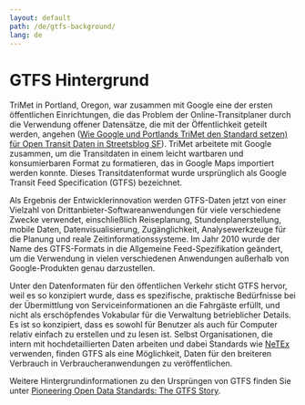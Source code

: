 ```yaml
---
layout: default
path: /de/gtfs-background/
lang: de
---
```

# GTFS Hintergrund

TriMet in Portland, Oregon, war zusammen mit Google eine der ersten öffentlichen Einrichtungen, die das Problem der Online-Transitplaner durch die Verwendung offener Datensätze, die mit der Öffentlichkeit geteilt werden, angehen ([Wie Google und Portlands TriMet den Standard setzen) für Open Transit Daten in Streetsblog SF](http://sf.streetsblog.org/2010/01/05/how-google-and-portlands-trimet-set-the-standard-for-open-transit-data/)). TriMet arbeitete mit Google zusammen, um die Transitdaten in einem leicht wartbaren und konsumierbaren Format zu formatieren, das in Google Maps importiert werden konnte.  Dieses Transitdatenformat wurde ursprünglich als Google Transit Feed Specification (GTFS) bezeichnet.

Als Ergebnis der Entwicklerinnovation werden GTFS-Daten jetzt von einer Vielzahl von Drittanbieter-Softwareanwendungen für viele verschiedene Zwecke verwendet, einschließlich Reiseplanung, Stundenplanerstellung, mobile Daten, Datenvisualisierung, Zugänglichkeit, Analysewerkzeuge für die Planung und reale Zeitinformationssysteme.  Im Jahr 2010 wurde der Name des GTFS-Formats in die Allgemeine Feed-Spezifikation geändert, um die Verwendung in vielen verschiedenen Anwendungen außerhalb von Google-Produkten genau darzustellen.

Unter den Datenformaten für den öffentlichen Verkehr sticht GTFS hervor, weil es so konzipiert wurde, dass es spezifische, praktische Bedürfnisse bei der Übermittlung von Serviceinformationen an die Fahrgäste erfüllt, und nicht als erschöpfendes Vokabular für die Verwaltung betrieblicher Details. Es ist so konzipiert, dass es sowohl für Benutzer als auch für Computer relativ einfach zu erstellen und zu lesen ist. Selbst Organisationen, die intern mit hochdetaillierten Daten arbeiten und dabei Standards wie [NeTEx](http://netex-cen.eu/) verwenden, finden GTFS als eine Möglichkeit, Daten für den breiteren Verbrauch in Verbraucheranwendungen zu veröffentlichen.

Weitere Hintergrundinformationen zu den Ursprüngen von GTFS finden Sie unter [Pioneering Open Data Standards: The GTFS Story](http://beyondtransparency.org/chapters/part-2/pioneering-open-data-standards-the-gtfs-story/).
